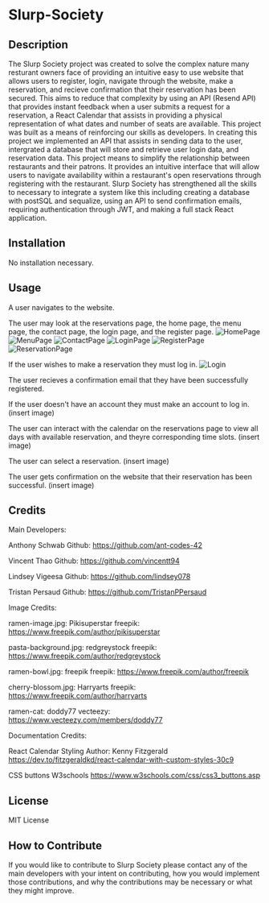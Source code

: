 # Slurp-Society

## Description

The Slurp Society project was created to solve the complex nature many resturant owners face of providing an intuitive easy to use website that allows users to
register, login, navigate through the website, make a reservation, and recieve confirmation that their reservation has been secured. This aims to reduce that complexity
by using an API (Resend API) that provides instant feedback when a user submits a request for a reservation, a React Calendar that assists in providing a physical representation
of what dates and number of seats are available. This project was built as a means of reinforcing our skills as developers. In creating this project we implemented an API that assists
in sending data to the user, intergrated a database that will store and retrieve user login data, and reservation data. This project means to simplify the relationship between restaurants
and their patrons. It provides an intuitive interface that will allow users to navigate availability within a restaurant's open reservations through registering with the restaurant.
Slurp Society has strengthened all the skills to necessary to integrate a system like this including creating a database with postSQL and sequalize, using an API to send confirmation emails, requiring authentication through JWT, and making a full stack React application.

## Installation

No installation necessary.

## Usage

A user navigates to the website.


The user may look at the reservations page, the home page, the menu page,  the contact page, the login page, and the register page.
![HomePage](./assets/images/Home.png)
![MenuPage](./assets/images/Menu.png)
![ContactPage](./assets/images/Contact.png)
![LoginPage](./assets/images/Login.png)
![RegisterPage](./assets/images/Register.png)
![ReservationPage](./assets/images/Reservation.png)

If the user wishes to make a reservation they must log in.
![Login](./assets/images/LoginInterface.png)

The user recieves a confirmation email that they have been successfully registered.


If the user doesn't have an account they must make an account to log in.
(insert image)

The user can interact with the calendar on the reservations page to view all days with available reservation, and theyre corresponding time slots.
(insert image)

The user can select a reservation.
(insert image)

The user gets confirmation on the website that their reservation has been successful.
(insert image)

## Credits

Main Developers:

Anthony Schwab
Github: https://github.com/ant-codes-42

Vincent Thao
Github: https://github.com/vincentt94

Lindsey Vigeesa
Github: https://github.com/lindsey078

Tristan Persaud
Github: https://github.com/TristanPPersaud


Image Credits:

ramen-image.jpg:
Pikisuperstar
freepik: https://www.freepik.com/author/pikisuperstar

pasta-background.jpg:
redgreystock
freepik: https://www.freepik.com/author/redgreystock

ramen-bowl.jpg:
freepik
freepik: https://www.freepik.com/author/freepik

cherry-blossom.jpg:
Harryarts
freepik: https://www.freepik.com/author/harryarts

ramen-cat:
doddy77
vecteezy: https://www.vecteezy.com/members/doddy77

Documentation Credits:

React Calendar Styling
Author: Kenny Fitzgerald
https://dev.to/fitzgeraldkd/react-calendar-with-custom-styles-30c9

CSS buttons
W3schools
https://www.w3schools.com/css/css3_buttons.asp

## License

MIT License

## How to Contribute

If you would like to contribute to Slurp Society please contact any of the main developers with your intent on contributing, how you would implement those contributions, and why 
the contributions may be necessary or what they might improve.